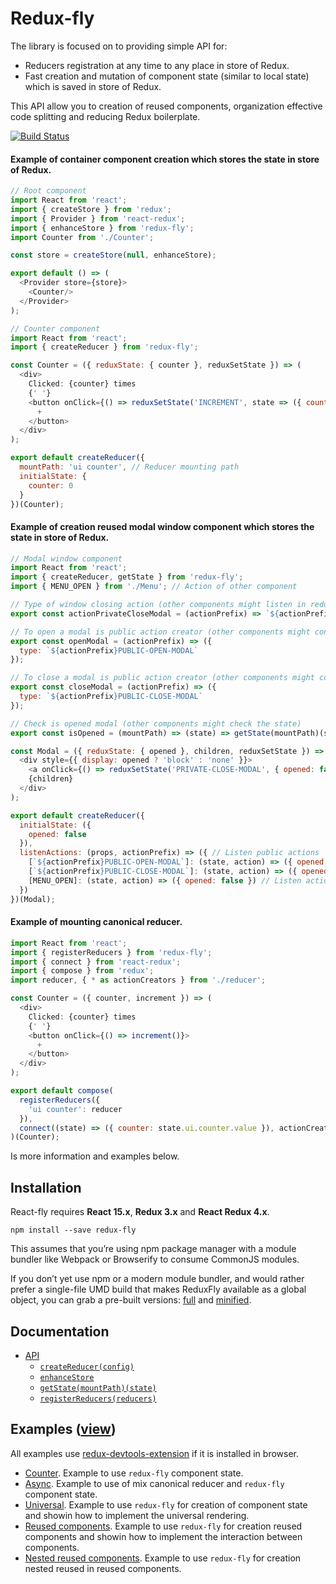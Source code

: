 # Redux-fly
The library is focused on to providing simple API for:
* Reducers registration at any time to any place in store of Redux.
* Fast creation and mutation of component state (similar to local state) which is saved in store of Redux.

This API allow you to creation of reused components, organization effective code splitting and reducing Redux boilerplate.

[![Build Status](https://travis-ci.org/MrEfrem/redux-fly.svg?branch=master)](https://travis-ci.org/MrEfrem/redux-fly)

#### Example of container component creation which stores the state in store of Redux.
```javascript
// Root component
import React from 'react';
import { createStore } from 'redux';
import { Provider } from 'react-redux';
import { enhanceStore } from 'redux-fly';
import Counter from './Counter';

const store = createStore(null, enhanceStore);

export default () => (
  <Provider store={store}>
    <Counter/>
  </Provider>
);

// Counter component
import React from 'react';
import { createReducer } from 'redux-fly';

const Counter = ({ reduxState: { counter }, reduxSetState }) => (
  <div>
    Clicked: {counter} times
    {' '}
    <button onClick={() => reduxSetState('INCREMENT', state => ({ counter: state.counter + 1 }))}>
      +
    </button>
  </div>
);

export default createReducer({
  mountPath: 'ui counter', // Reducer mounting path
  initialState: {
    counter: 0
  }
})(Counter);
```

#### Example of creation reused modal window component which stores the state in store of Redux.
```javascript
// Modal window component
import React from 'react';
import { createReducer, getState } from 'redux-fly';
import { MENU_OPEN } from './Menu'; // Action of other component

// Type of window closing action (other components might listen in reducers)
export const actionPrivateCloseModal = (actionPrefix) => `${actionPrefix}PRIVATE-CLOSE-MODAL`;

// To open a modal is public action creator (other components might control the state)
export const openModal = (actionPrefix) => ({
  type: `${actionPrefix}PUBLIC-OPEN-MODAL`
});

// To close a modal is public action creator (other components might control the state)
export const closeModal = (actionPrefix) => ({
  type: `${actionPrefix}PUBLIC-CLOSE-MODAL`
});

// Check is opened modal (other components might check the state)
export const isOpened = (mountPath) => (state) => getState(mountPath)(state).opened;

const Modal = ({ reduxState: { opened }, children, reduxSetState }) => (
  <div style={{ display: opened ? 'block' : 'none' }}>
    <a onClick={() => reduxSetState('PRIVATE-CLOSE-MODAL', { opened: false })}>&times;</a>
    {children}
  </div>
);

export default createReducer({
  initialState: ({
    opened: false
  }),
  listenActions: (props, actionPrefix) => ({ // Listen public actions
    [`${actionPrefix}PUBLIC-OPEN-MODAL`]: (state, action) => ({ opened: true }),
    [`${actionPrefix}PUBLIC-CLOSE-MODAL`]: (state, action) => ({ opened: false })
    [MENU_OPEN]: (state, action) => ({ opened: false }) // Listen action of other component
  })
})(Modal);
```

#### Example of mounting canonical reducer.
```javascript
import React from 'react';
import { registerReducers } from 'redux-fly';
import { connect } from 'react-redux';
import { compose } from 'redux';
import reducer, { * as actionCreators } from './reducer';

const Counter = ({ counter, increment }) => (
  <div>
    Clicked: {counter} times
    {' '}
    <button onClick={() => increment()}>
      +
    </button>
  </div>
);

export default compose(
  registerReducers({
    'ui counter': reducer
  }),
  connect((state) => ({ counter: state.ui.counter.value }), actionCreators)
)(Counter);
```

Is more information and examples below.

## Installation
React-fly requires **React 15.x**, **Redux 3.x** and **React Redux 4.x**.
```
npm install --save redux-fly
```

This assumes that you’re using npm package manager with a module bundler like Webpack or Browserify to consume CommonJS modules.

If you don’t yet use npm or a modern module bundler, and would rather prefer a single-file UMD build that makes ReduxFly available as a global object, you can grab a pre-built versions: [full](https://unpkg.com/redux-fly/dist/redux-fly.js) and
 [minified](https://unpkg.com/redux-fly/dist/redux-fly.min.js).

## Documentation
* [API](docs/API.md#api)
  * [`createReducer(config)`](docs/API.md#createreducerconfig)
  * [`enhanceStore`](docs/API.md#enhancestore)
  * [`getState(mountPath)(state)`](docs/API.md#getstatemountpathstate)
  * [`registerReducers(reducers)`](docs/API.md#registerreducersreducers)

## Examples ([view](https://mrefrem.github.io/))
All examples use [redux-devtools-extension](https://github.com/zalmoxisus/redux-devtools-extension) if it is installed in browser.
* [Counter](examples/counter). Example to use `redux-fly` component state.
* [Async](examples/async). Example to use of mix canonical reducer and `redux-fly` component state.
* [Universal](examples/universal). Example to use `redux-fly` for creation of component state and showin how to implement the universal rendering.
* [Reused components](examples/reused_components). Example to use `redux-fly` for creation reused components and showin how to implement the interaction between components.
* [Nested reused components](examples/nested_reused_components). Example to use `redux-fly` for creation nested reused in reused components.
